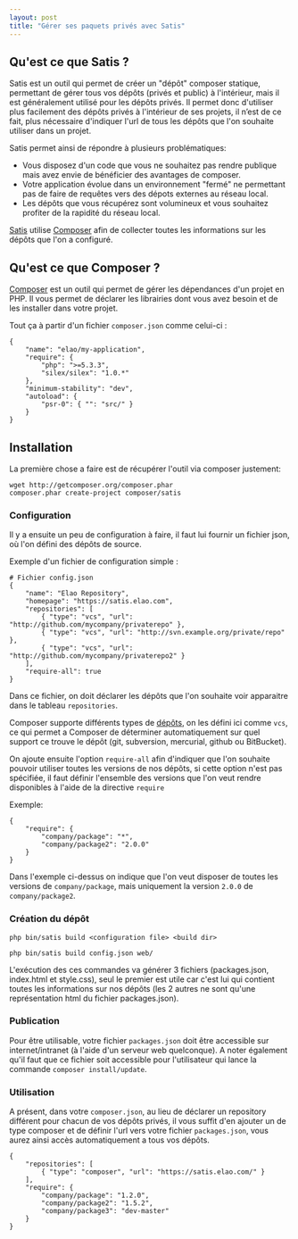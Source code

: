 ```yaml
---
layout: post
title: "Gérer ses paquets privés avec Satis"
---
```


## Qu'est ce que Satis ?

Satis est un outil qui permet de créer un "dépôt" composer statique, permettant de gérer tous vos dépôts (privés et public) à l'intérieur, mais il est généralement utilisé pour les dépôts privés.
Il permet donc d'utiliser plus facilement des dépôts privés à l'intérieur de ses projets,  il n’est de ce fait, plus nécessaire  d'indiquer l'url de tous les dépôts que l'on souhaite utiliser dans un projet.

Satis permet ainsi de répondre à plusieurs problématiques:

- Vous disposez d'un code que vous ne souhaitez pas rendre publique mais avez envie de bénéficier des avantages de composer.
- Votre application évolue dans un environnement "fermé" ne permettant pas de faire de requêtes vers des dépots externes au réseau local.
- Les dépôts que vous récupérez sont volumineux et vous souhaitez profiter de la rapidité du réseau local.

[Satis][] utilise [Composer][] afin de collecter toutes les informations sur les dépôts que l'on a configuré.

## Qu'est ce que Composer ?

[Composer][] est un outil qui permet de gérer les dépendances d'un projet en PHP. Il vous permet de déclarer les librairies dont vous avez besoin et de les installer dans votre projet.

Tout ça à partir d'un fichier `composer.json` comme celui-ci :

    {
        "name": "elao/my-application",
        "require": {
            "php": ">=5.3.3",
            "silex/silex": "1.0.*"
        },
        "minimum-stability": "dev",
        "autoload": {
            "psr-0": { "": "src/" }
        }
    }

## Installation

La première chose a faire est de récupérer l'outil via composer justement:

    wget http://getcomposer.org/composer.phar
    composer.phar create-project composer/satis

### Configuration

Il y a ensuite un peu de configuration à faire, il faut lui fournir un fichier json, où l'on défini des dépôts de source.

Exemple d'un fichier de configuration simple :

    # Fichier config.json
    {
        "name": "Elao Repository",
        "homepage": "https://satis.elao.com",
        "repositories": [
            { "type": "vcs", "url": "http://github.com/mycompany/privaterepo" },
            { "type": "vcs", "url": "http://svn.example.org/private/repo" },
            { "type": "vcs", "url": "http://github.com/mycompany/privaterepo2" }
        ],
        "require-all": true
    }

Dans ce fichier, on doit déclarer les dépôts que l'on souhaite voir apparaitre dans le tableau `repositories`.

Composer supporte différents types de [dépôts](http://getcomposer.org/doc/05-repositories.md), on les défini ici comme `vcs`, ce qui permet a Composer de déterminer automatiquement sur quel support ce trouve le dépôt (git, subversion, mercurial, github ou BitBucket).

On ajoute ensuite l'option `require-all` afin d'indiquer que l'on souhaite pouvoir utiliser toutes les versions de nos dépôts, si cette option n'est pas spécifiée, il faut définir l'ensemble des versions que l'on veut rendre disponibles à l'aide de la directive `require`

Exemple:

    {
        "require": {
            "company/package": "*",
            "company/package2": "2.0.0"
        }
    }

Dans l'exemple ci-dessus on indique que l'on veut disposer de toutes les versions de `company/package`, mais uniquement la version `2.0.0` de `company/package2`.

### Création du dépôt

    php bin/satis build <configuration file> <build dir>

    php bin/satis build config.json web/

L'exécution des ces commandes va générer 3 fichiers (packages.json, index.html et style.css), seul le premier est utile car c'est lui qui contient toutes les informations sur nos dépôts (les 2 autres ne sont qu'une représentation html du fichier packages.json).

### Publication

Pour être utilisable, votre fichier `packages.json` doit être accessible sur internet/intranet (à l'aide d'un serveur web quelconque). A noter également qu'il faut que ce fichier soit accessible pour l'utilisateur qui lance la commande `composer install/update`.

### Utilisation

A présent, dans votre `composer.json`, au lieu de déclarer un repository différent pour chacun de vos dépôts privés, il vous suffit d'en ajouter un de type composer et de définir l'url vers votre fichier `packages.json`, vous aurez ainsi accès automatiquement a tous vos dépôts.

    {
        "repositories": [
            { "type": "composer", "url": "https://satis.elao.com/" }
        ],
        "require": {
            "company/package": "1.2.0",
            "company/package2": "1.5.2",
            "company/package3": "dev-master"
        }
    }


[Satis]: http://getcomposer.org/doc/articles/handling-private-packages-with-satis.md
[composer]: http://getcomposer.org/